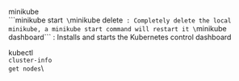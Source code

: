minikube\
 \```minikube start```
  \```minikube delete``` : Completely delete the local minikube, a minikube start command will restart it
  \```minikube dashboard``` : Installs and starts the Kubernetes control dashboard

kubectl\
  ```cluster-info```\
  ```get nodes```\
  
